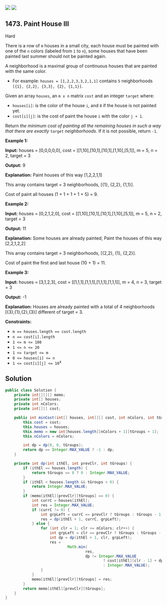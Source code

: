 [![](https://img.shields.io/github/stars/javadev/LeetCode-in-Java?label=Stars&style=flat-square)](https://github.com/javadev/LeetCode-in-Java)
[![](https://img.shields.io/github/forks/javadev/LeetCode-in-Java?label=Fork%20me%20on%20GitHub%20&style=flat-square)](https://github.com/javadev/LeetCode-in-Java/fork)

## 1473\. Paint House III

Hard

There is a row of `m` houses in a small city, each house must be painted with one of the `n` colors (labeled from `1` to `n`), some houses that have been painted last summer should not be painted again.

A neighborhood is a maximal group of continuous houses that are painted with the same color.

*   For example: `houses = [1,2,2,3,3,2,1,1]` contains `5` neighborhoods `[{1}, {2,2}, {3,3}, {2}, {1,1}]`.

Given an array `houses`, an `m x n` matrix `cost` and an integer `target` where:

*   `houses[i]`: is the color of the house `i`, and `0` if the house is not painted yet.
*   `cost[i][j]`: is the cost of paint the house `i` with the color `j + 1`.

Return _the minimum cost of painting all the remaining houses in such a way that there are exactly_ `target` _neighborhoods_. If it is not possible, return `-1`.

**Example 1:**

**Input:** houses = [0,0,0,0,0], cost = \[\[1,10],[10,1],[10,1],[1,10],[5,1]], m = 5, n = 2, target = 3

**Output:** 9

**Explanation:** Paint houses of this way [1,2,2,1,1] 

This array contains target = 3 neighborhoods, [{1}, {2,2}, {1,1}]. 

Cost of paint all houses (1 + 1 + 1 + 1 + 5) = 9.

**Example 2:**

**Input:** houses = [0,2,1,2,0], cost = \[\[1,10],[10,1],[10,1],[1,10],[5,1]], m = 5, n = 2, target = 3

**Output:** 11

**Explanation:** Some houses are already painted, Paint the houses of this way [2,2,1,2,2] 

This array contains target = 3 neighborhoods, [{2,2}, {1}, {2,2}].

Cost of paint the first and last house (10 + 1) = 11.

**Example 3:**

**Input:** houses = [3,1,2,3], cost = \[\[1,1,1],[1,1,1],[1,1,1],[1,1,1]], m = 4, n = 3, target = 3

**Output:** -1

**Explanation:** Houses are already painted with a total of 4 neighborhoods [{3},{1},{2},{3}] different of target = 3.

**Constraints:**

*   `m == houses.length == cost.length`
*   `n == cost[i].length`
*   `1 <= m <= 100`
*   `1 <= n <= 20`
*   `1 <= target <= m`
*   `0 <= houses[i] <= n`
*   <code>1 <= cost[i][j] <= 10<sup>4</sup></code>

## Solution

```java
public class Solution {
    private int[][][] memo;
    private int[] houses;
    private int nColors;
    private int[][] cost;

    public int minCost(int[] houses, int[][] cost, int nColors, int tGroups) {
        this.cost = cost;
        this.houses = houses;
        this.memo = new int[houses.length][nColors + 1][tGroups + 1];
        this.nColors = nColors;

        int dp = dp(0, 0, tGroups);
        return dp == Integer.MAX_VALUE ? -1 : dp;
    }

    private int dp(int ithEl, int prevClr, int tGroups) {
        if (ithEl == houses.length) {
            return tGroups == 0 ? 0 : Integer.MAX_VALUE;
        }
        if (ithEl < houses.length && tGroups < 0) {
            return Integer.MAX_VALUE;
        }
        if (memo[ithEl][prevClr][tGroups] == 0) {
            int currC = houses[ithEl];
            int res = Integer.MAX_VALUE;
            if (currC != 0) {
                int grpLeft = currC == prevClr ? tGroups : tGroups - 1;
                res = dp(ithEl + 1, currC, grpLeft);
            } else {
                for (int clr = 1; clr <= nColors; clr++) {
                    int grpLeft = clr == prevClr ? tGroups : tGroups - 1;
                    int dp = dp(ithEl + 1, clr, grpLeft);
                    res =
                            Math.min(
                                    res,
                                    dp != Integer.MAX_VALUE
                                            ? cost[ithEl][clr - 1] + dp
                                            : Integer.MAX_VALUE);
                }
            }
            memo[ithEl][prevClr][tGroups] = res;
        }
        return memo[ithEl][prevClr][tGroups];
    }
}
```